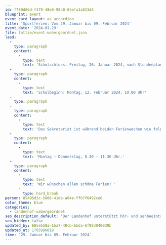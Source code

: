```yaml
---
id: f789d86d-f379-48e0-98a0-85efa1a823d4
blueprint: event
event_card_layout: as_accordion
title: 'Sportferien: Vom 29. Januar bis 09. Februar 2024'
event_date: '2024-01-29'
file: lottie/event-uebergeordnet.json
lead:
  -
    type: paragraph
    content:
      -
        type: text
        text: 'Schulschluss: Freitag, 26. Januar 2024, nach Stundenplan'
  -
    type: paragraph
    content:
      -
        type: text
        text: 'Schulbeginn: Montag, 12. Februar 2024, 10.00 Uhr'
  -
    type: paragraph
  -
    type: paragraph
    content:
      -
        type: text
        text: 'Das Sekretariat ist während beiden Ferienwochen wie folgt offen:'
  -
    type: paragraph
    content:
      -
        type: text
        text: 'Montag – Donnerstag, 8.30 – 11.30 Uhr.'
  -
    type: paragraph
    content:
      -
        type: text
        text: 'Wir wünschen allen schöne Ferien! '
      -
        type: hard_break
person: 85495d3c-5606-41de-a04e-ff67f6492ce6
color_theme: blue
categories:
  - landenhof-uebergeordnet
seo_description_default: 'Der Landenhof unterstützt hör- und sehbeeinträchtigte Kinder & Jugendliche in ihrem selbstbestimmten Leben durch Förderung ihrer Fähigkeiten & Entwicklung'
seo_hidden: false
updated_by: 685e5b8a-1ba7-40cb-b5da-6f92d040030b
updated_at: 1705996019
time: '29. Januar bis 09. Februar 2024'
---
```

